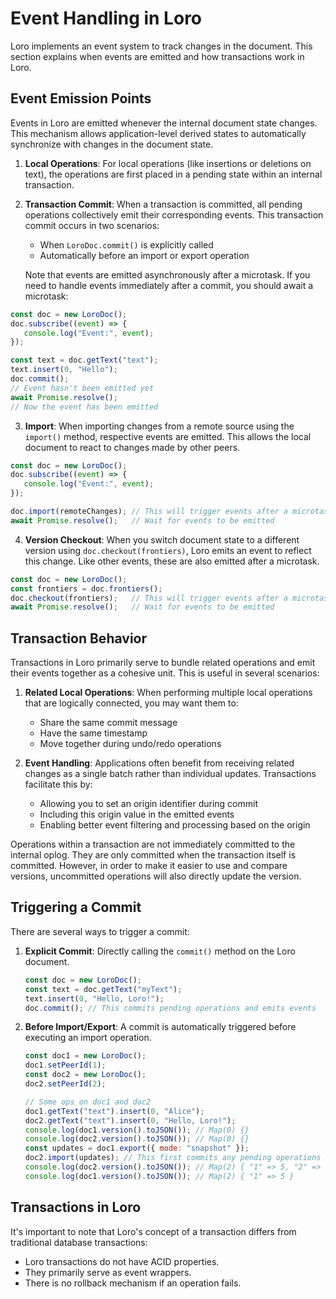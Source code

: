 # Event Handling in Loro

Loro implements an event system to track changes in the document. This section
explains when events are emitted and how transactions work in Loro.

## Event Emission Points

Events in Loro are emitted whenever the internal document state changes. This
mechanism allows application-level derived states to automatically synchronize
with changes in the document state.

1. **Local Operations**: For local operations (like insertions or deletions on
   text), the operations are first placed in a pending state within an internal
   transaction.

2. **Transaction Commit**: When a transaction is committed, all pending
   operations collectively emit their corresponding events. This transaction
   commit occurs in two scenarios:

   - When `LoroDoc.commit()` is explicitly called
   - Automatically before an import or export operation

   Note that events are emitted asynchronously after a microtask. If you need to handle events immediately after a commit, you should await a microtask:

```javascript
const doc = new LoroDoc();
doc.subscribe((event) => {
   console.log("Event:", event);
});

const text = doc.getText("text");
text.insert(0, "Hello");
doc.commit();
// Event hasn't been emitted yet
await Promise.resolve();
// Now the event has been emitted
```

3. **Import**: When importing changes from a remote source using the `import()`
   method, respective events are emitted. This allows the local document to
   react to changes made by other peers.

```javascript no_run
const doc = new LoroDoc();
doc.subscribe((event) => {
   console.log("Event:", event);
});

doc.import(remoteChanges); // This will trigger events after a microtask
await Promise.resolve();   // Wait for events to be emitted
```

4. **Version Checkout**: When you switch document state to a different version
   using `doc.checkout(frontiers)`, Loro emits an event to reflect this change.
   Like other events, these are also emitted after a microtask.

```javascript
const doc = new LoroDoc();
const frontiers = doc.frontiers();
doc.checkout(frontiers);   // This will trigger events after a microtask
await Promise.resolve();   // Wait for events to be emitted
```

## Transaction Behavior

Transactions in Loro primarily serve to bundle related operations and emit their
events together as a cohesive unit. This is useful in several scenarios:

1. **Related Local Operations**: When performing multiple local operations that
   are logically connected, you may want them to:
   - Share the same commit message
   - Have the same timestamp
   - Move together during undo/redo operations

2. **Event Handling**: Applications often benefit from receiving related changes
   as a single batch rather than individual updates. Transactions facilitate
   this by:
   - Allowing you to set an origin identifier during commit
   - Including this origin value in the emitted events
   - Enabling better event filtering and processing based on the origin

<aside>
Operations within a transaction are not immediately committed to the internal
oplog. They are only committed when the transaction itself is committed.
However, in order to make it easier to use and compare versions, uncommitted
operations will also directly update the version.
</aside>

## Triggering a Commit

There are several ways to trigger a commit:

1. **Explicit Commit**: Directly calling the `commit()` method on the Loro
   document.

   ```javascript
   const doc = new LoroDoc();
   const text = doc.getText("myText");
   text.insert(0, "Hello, Loro!");
   doc.commit(); // This commits pending operations and emits events
   ```

2. **Before Import/Export**: A commit is automatically triggered before
   executing an import operation.

   ```javascript
   const doc1 = new LoroDoc();
   doc1.setPeerId(1);
   const doc2 = new LoroDoc();
   doc2.setPeerId(2);

   // Some ops on doc1 and doc2
   doc1.getText("text").insert(0, "Alice");
   doc2.getText("text").insert(0, "Hello, Loro!");
   console.log(doc1.version().toJSON()); // Map(0) {}
   console.log(doc2.version().toJSON()); // Map(0) {}
   const updates = doc1.export({ mode: "snapshot" });
   doc2.import(updates); // This first commits any pending operations in doc2
   console.log(doc2.version().toJSON()); // Map(2) { "1" => 5, "2" => 12 }
   console.log(doc1.version().toJSON()); // Map(2) { "1" => 5 }
   ```

## Transactions in Loro

It's important to note that Loro's concept of a transaction differs from
traditional database transactions:

- Loro transactions do not have ACID properties.
- They primarily serve as event wrappers.
- There is no rollback mechanism if an operation fails.
